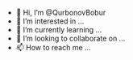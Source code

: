 - 👋 Hi, I’m @QurbonovBobur
- 👀 I’m interested in ...
- 🌱 I’m currently learning ...
- 💞️ I’m looking to collaborate on ...
- 📫 How to reach me ...

<!---
QurbonovBobur/QurbonovBobur is a ✨ special ✨ repository because its `About.md` (this file) appears on your GitHub profile.
You can click the Preview link to take a look at your changes.
--->
